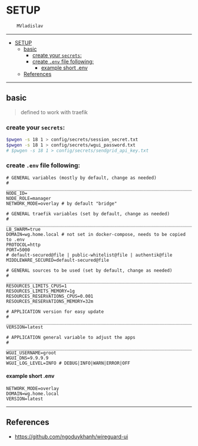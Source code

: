# SETUP

```sh
    MVladislav
```

---

- [SETUP](#setup)
  - [basic](#basic)
    - [create your `secrets`:](#create-your-secrets)
    - [create `.env` file following:](#create-env-file-following)
      - [example short .env](#example-short-env)
  - [References](#references)

---

## basic

> defined to work with traefik

### create your `secrets`:

```sh
$pwgen -s 18 1 > config/secrets/session_secret.txt
$pwgen -s 18 1 > config/secrets/wgui_password.txt
# $pwgen -s 18 1 > config/secrets/sendgrid_api_key.txt
```

### create `.env` file following:

```env
# GENERAL variables (mostly by default, change as needed)
# ______________________________________________________________________________
NODE_ID=
NODE_ROLE=manager
NETWORK_MODE=overlay # by default "bridge"

# GENERAL traefik variables (set by default, change as needed)
# ______________________________________________________________________________
LB_SWARM=true
DOMAIN=wg.home.local # not set in docker-compose, needs to be copied to .env
PROTOCOL=http
PORT=5000
# default-secured@file | public-whitelist@file | authentik@file
MIDDLEWARE_SECURED=default-secured@file

# GENERAL sources to be used (set by default, change as needed)
# ______________________________________________________________________________
RESOURCES_LIMITS_CPUS=1
RESOURCES_LIMITS_MEMORY=1g
RESOURCES_RESERVATIONS_CPUS=0.001
RESOURCES_RESERVATIONS_MEMORY=32m

# APPLICATION version for easy update
# ______________________________________________________________________________
VERSION=latest

# APPLICATION general variable to adjust the apps
# ______________________________________________________________________________
WGUI_USERNAME=groot
WGUI_DNS=9.9.9.9
WGUI_LOG_LEVEL=INFO # DEBUG|INFO|WARN|ERROR|OFF
```

#### example short .env

```env
NETWORK_MODE=overlay
DOMAIN=wg.home.local
VERSION=latest
```

---

## References

- <https://github.com/ngoduykhanh/wireguard-ui>
